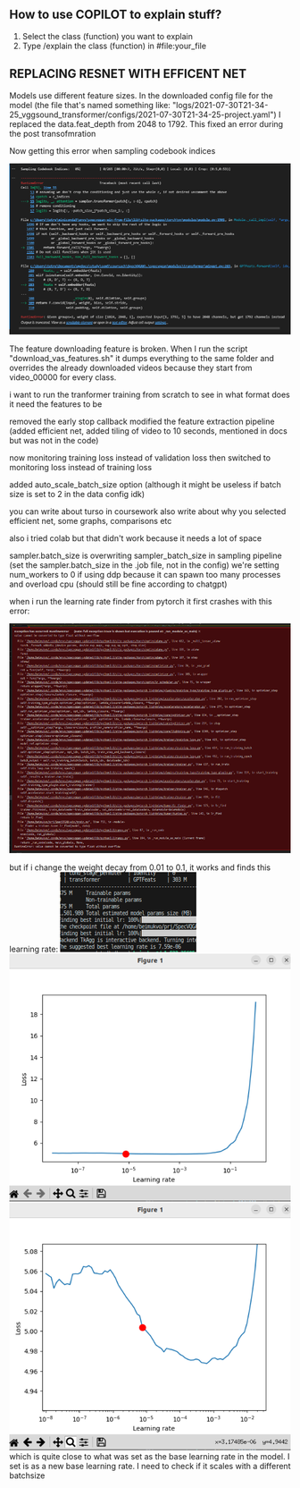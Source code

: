 ## How to use COPILOT to explain stuff?
1. Select the class (function) you want to explain
2. Type /explain the class (function) in #file:your_file

## REPLACING RESNET WITH EFFICENT NET
Models use different feature sizes. In the downloaded config file for the model (the file that's named something like: "logs/2021-07-30T21-34-25_vggsound_transformer/configs/2021-07-30T21-34-25-project.yaml") I replaced the data.feat_depth from 2048 to 1792. This fixed an error during the post transofmration

Now getting this error when sampling codebook indices

![alt text](image.png)


The feature downloading feature is broken. When I run the script "download_vas_features.sh" it dumps everything to the same folder and overrides the already downloaded videos because they start from video_00000 for every class.

i want to run the tranformer training from scratch to see in what format does it need the features to be


removed the early stop callback
modified the feature extraction pipeline (added efficient net, added tiling of video to 10 seconds, mentioned in docs but was not in the code)

now monitoring training loss instead of validation loss
then switched to monitoring loss instead of training loss

added auto_scale_batch_size option (although it might be useless if batch size is set to 2 in the data config idk)


you can write about turso in coursework
also write about why you selected efficient net, some graphs, comparisons etc


also i tried colab but that didn't work because it needs a lot of space


sampler.batch_size is overwriting sampler_batch_size in sampling pipeline (set the sampler.batch_size in the .job file, not in the config)
we're setting num_workers to 0 if using ddp because it can spawn too many processes and overload cpu (should still be fine according to chatgpt)



when i run the learning rate finder from pytorch it first crashes with this error:

![alt text](image-1.png)

but if i change the weight decay from 0.01 to 0.1, it works and finds this learning rate:
![lr 7.59e-06](image-2.png) 
![lr graph](image-3.png)
![lr graph zoomed](image-4.png)
which is quite close to what was set as the base learning rate in the model. I set is as a new base learning rate. I need to check if it scales with a different batchsize